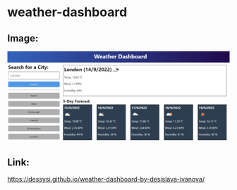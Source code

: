 # weather-dashboard
## Image:
![alt text](assets/img/weather-dashboard-img.png)
## Link:
https://dessysi.github.io/weather-dashboard-by-desislava-ivanova/
